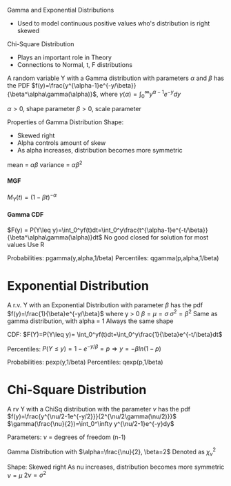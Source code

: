 Gamma and Exponential Distributions
* Used to model continuous positive values who's distribution is right skewed

Chi-Square Distribution
* Plays an important role in Theory
* Connections to Normal, t, F distributions

A random variable Y with a Gamma distribution with parameters $\alpha$ and $\beta$ has the PDF 
$f(y)=\frac{y^{\alpha-1}e^{-y/\beta}}{\beta^\alpha\gamma(\alpha)}$, where $\gamma(\alpha)=\int_0^\infty y^{\alpha-1}e^{-y}dy$

$\alpha>0$, shape parameter
$\beta>0$, scale parameter

Properties of Gamma Distribution
Shape:
* Skewed right
* Alpha controls amount of skew
* As alpha increases, distribution becomes more symmetric

mean = $\alpha \beta$
variance = $\alpha \beta^2$ 


#### MGF
$M_Y(t)=(1-\beta t)^{-\alpha}$

#### Gamma CDF
$F(y) = P(Y\leq y)=\int_0^yf(t)dt=\int_0^y\frac{t^{\alpha-1}e^{-t/\beta}}{\beta^\alpha\gamma(\alpha)}dt$
No good closed for solution for most values
Use R

Probabilities: pgamma(y,alpha,1/beta)
Percentiles: qgamma(p,alpha,1/beta)


# Exponential Distribution
A r.v. Y with an Exponential Distribution with parameter $\beta$ has the pdf
$f(y)=\frac{1}{\beta}e^{-y/\beta}$ where y > 0
$\beta = \mu=\sigma$ 
$\sigma^2=\beta^2$
Same as gamma distribution, with alpha = 1
Always the same shape


CDF:
$F(Y)=P(Y\leq y)= \int_0^yf(t)dt=\int_0^y\frac{1}{\beta}e^{-t/\beta}dt$

Percentiles: $P(Y\leq y) = 1-e^{-y/\beta}=p \Rightarrow y=-\beta ln(1-p)$

Probabilities: pexp(y,1/beta)
Percentiles: qexp(p,1/beta)

# Chi-Square Distribution
A rv Y with a ChiSq distribution with the parameter $\nu$ has the pdf 
$f(y)=\frac{y^{\nu/2-1e^{-y/2}}}{2^{\nu/2\gamma(\nu/2)}}$
$\gamma(\frac{\nu}{2})=\int_0^\infty y^{\nu/2-1}e^{-y}dy$

Parameters:
$\nu$ = degrees of freedom (n-1)

Gamma Distribution with $\alpha=\frac{\nu}{2}, \beta=2$
Denoted as $\chi^2_\nu$

Shape: Skewed right 
As nu increases, distribution becomes more symmetric
$\nu=\mu$
$2\nu=\sigma^2$